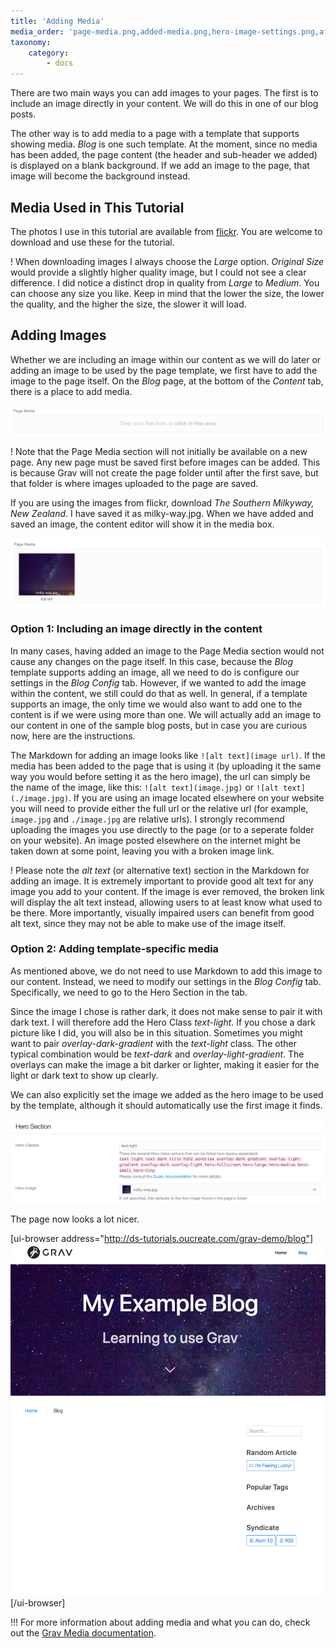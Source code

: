 ```yaml
---
title: 'Adding Media'
media_order: 'page-media.png,added-media.png,hero-image-settings.png,after-adding-media.png'
taxonomy:
    category:
        - docs
---
```


There are two main ways you can add images to your pages. The first is to include an image directly in your content. We will do this in one of our blog posts.

The other way is to add media to a page with a template that supports showing media. _Blog_ is one such template. At the moment, since no media has been added, the page content (the header and sub-header we added) is displayed on a blank background. If we add an image to the page, that image will become the background instead.

## Media Used in This Tutorial

The photos I use in this tutorial are available from [flickr](https://www.flickr.com/photos/theodwynn/albums/72157712814676952). You are welcome to download and use these for the tutorial.

! When downloading images I always choose the _Large_ option. _Original Size_ would provide a slightly higher quality image, but I could not see a clear difference. I did notice a distinct drop in quality from _Large_ to _Medium_. You can choose any size you like. Keep in mind that the lower the size, the lower the quality, and the higher the size, the slower it will load.

## Adding Images

Whether we are including an image within our content as we will do later or adding an image to be used by the page template, we first have to add the image to the page itself. On the _Blog_ page, at the bottom of the _Content_ tab, there is a place to add media.

![The Page Media section is at the bottom of the Content tab. The box says: 'Drop your files here or click in this area.'](page-media.png)

! Note that the Page Media section will not initially be available on a new page. Any new page must be saved first before images can be added. This is because Grav will not create the page folder until after the first save, but that folder is where images uploaded to the page are saved.

If you are using the images from flickr, download _The Southern Milkyway, New Zealand_. I have saved it as milky-way.jpg. When we have added and saved an image, the content editor will show it in the media box.

![The milky-way.jpg image is shown in the Page Media box where the text 'Drop your files here etc.' used to be.](added-media.png)

### Option 1: Including an image directly in the content

In many cases, having added an image to the Page Media section would not cause any changes on the page itself. In this case, because the _Blog_ template supports adding an image, all we need to do is configure our settings in the _Blog Config_ tab. However, if we wanted to add the image within the content, we still could do that as well. In general, if a template supports an image, the only time we would also want to add one to the content is if we were using more than one. We will actually add an image to our content in one of the sample blog posts, but in case you are curious now, here are the instructions.

The Markdown for adding an image looks like `![alt text](image url)`. If the media has been added to the page that is using it (by uploading it the same way you would before setting it as the hero image), the url can simply be the name of the image, like this: `![alt text](image.jpg)` or `![alt text](./image.jpg)`. If you are using an image located elsewhere on your website you will need to provide either the full url or the relative url (for example, `image.jpg` and `./image.jpg` are relative urls). I strongly recommend uploading the images you use directly to the page (or to a seperate folder on your website). An image posted elsewhere on the internet might be taken down at some point, leaving you with a broken image link.

! Please note the _alt text_ (or alternative text) section in the Markdown for adding an image. It is extremely important to provide good alt text for any image you add to your content. If the image is ever removed, the broken link will display the alt text instead, allowing users to at least know what used to be there. More importantly, visually impaired users can benefit from good alt text, since they may not be able to make use of the image itself.

### Option 2: Adding template-specific media

As mentioned above, we do not need to use Markdown to add this image to our content. Instead, we need to modify our settings in the _Blog Config_ tab. Specifically, we need to go to the Hero Section in the tab.

Since the image I chose is rather dark, it does not make sense to pair it with dark text. I will therefore add the Hero Class _text-light_. If you chose a dark picture like I did, you will also be in this situation. Sometimes you might want to pair _overlay-dark-gradient_ with the _text-light_ class. The other typical combination would be _text-dark_ and _overlay-light-gradient_. The overlays can make the image a bit darker or lighter, making it easier for the light or dark text to show up clearly.

We can also explicitly set the image we added as the hero image to be used by the template, although it should automatically use the first image it finds.

![The first section of the Blog Config tab is the Hero Section. Hero Classes: text-light. Hero Image: milky-way.jpg.](hero-image-settings.png)

The page now looks a lot nicer.

[ui-browser address="http://ds-tutorials.oucreate.com/grav-demo/blog"]
![The Blog page on the website now shows the content in light text on top of the image we added.](after-adding-media.png)
[/ui-browser]

!!! For more information about adding media and what you can do, check out the [Grav Media documentation](https://learn.getgrav.org/16/content/media).